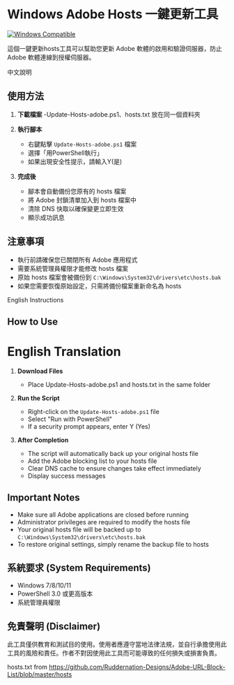 # Windows Adobe Hosts 一鍵更新工具

[![Windows Compatible](https://img.shields.io/badge/Platform-Windows-blue.svg)](https://www.microsoft.com/windows)

這個一鍵更新hosts工具可以幫助您更新 Adobe 軟體的啟用和驗證伺服器，防止 Adobe 軟體連線到授權伺服器。


中文說明

## 使用方法

1. **下載檔案**
   -Update-Hosts-adobe.ps1、hosts.txt 放在同一個資料夾

2. **執行腳本**
   - 右鍵點擊 `Update-Hosts-adobe.ps1` 檔案
   - 選擇「用PowerShell執行」
   - 如果出現安全性提示，請輸入Y(是)

3. **完成後**
   - 腳本會自動備份您原有的 hosts 檔案
   - 將 Adobe 封鎖清單加入到 hosts 檔案中
   - 清除 DNS 快取以確保變更立即生效
   - 顯示成功訊息

## 注意事項

- 執行前請確保您已關閉所有 Adobe 應用程式
- 需要系統管理員權限才能修改 hosts 檔案
- 原始 hosts 檔案會被備份到 `C:\Windows\System32\drivers\etc\hosts.bak`
- 如果您需要恢復原始設定，只需將備份檔案重新命名為 hosts


English Instructions

## How to Use
# English Translation

1. **Download Files**
   - Place Update-Hosts-adobe.ps1 and hosts.txt in the same folder

2. **Run the Script**
   - Right-click on the `Update-Hosts-adobe.ps1` file
   - Select "Run with PowerShell"
   - If a security prompt appears, enter Y (Yes)


3. **After Completion**
   - The script will automatically back up your original hosts file
   - Add the Adobe blocking list to your hosts file
   - Clear DNS cache to ensure changes take effect immediately
   - Display success messages

## Important Notes

- Make sure all Adobe applications are closed before running
- Administrator privileges are required to modify the hosts file
- Your original hosts file will be backed up to `C:\Windows\System32\drivers\etc\hosts.bak`
- To restore original settings, simply rename the backup file to hosts

</details>

## 系統要求 (System Requirements)

- Windows 7/8/10/11
- PowerShell 3.0 或更高版本
- 系統管理員權限



## 免責聲明 (Disclaimer)

此工具僅供教育和測試目的使用。使用者應遵守當地法律法規，並自行承擔使用此工具的風險和責任。作者不對因使用此工具而可能導致的任何損失或損害負責。

hosts.txt from
https://github.com/Ruddernation-Designs/Adobe-URL-Block-List/blob/master/hosts

